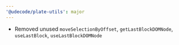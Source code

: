 ```yaml
---
'@udecode/plate-utils': major
---
```


- Removed unused `moveSelectionByOffset`, `getLastBlockDOMNode`, `useLastBlock`, `useLastBlockDOMNode`
